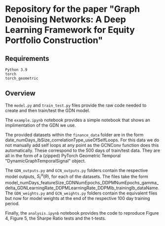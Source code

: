 # Repository for the paper "Graph Denoising Networks: A Deep Learning Framework for Equity Portfolio Construction"



## Requirements
```
Python 3.9
torch
torch_geometric
```
## Overview
The ```model.py``` and ```train_test.py``` files provide the raw code needed to create and then train/test the GDN model.

The ```example.ipynb``` notebook provides a simple notebook that shows an implimentation of the GDN we use.

The provided datasets within the ```finance_data``` folder are in the form date_numDays_lbSize_correlationType_useOfSelfLoops. For this data we do not manually add self loops at any point as the GCNConv function does this automatically. These correspond to the 500 days of train/test data. They are all in the form of a (zipped) PyTorch Geometric Temporal "DynamicGraphTemporalSignal" object.

The ```GDN_outputs.py``` and ```GCN_outputs.py``` folders contain the respective model outputs, $S_t^\alpha(\theta)$, for each of the datasets. The files take the form model_numDays_featureSize_GDNNumEpochs_DDPMNumEpochs_gamma_delta_GDNLearningRate_DDPMLearningRate_DDPMlb_traininglb_dataName. The ```GDN_weights.py``` and ```GCN_weights.py``` folders contain the equivalent files but now for model weights at the end of the respective 100 day training period.

Finally, the ```analysis.ipynb``` notebook provides the code to reproduce Figure 4, Figure 5, the Sharpe Ratio tests and the t-tests.
